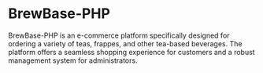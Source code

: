 # BrewBase-PHP

BrewBase-PHP is an e-commerce platform specifically designed for ordering a variety of teas, frappes, and other tea-based beverages. The platform offers a seamless shopping experience for customers and a robust management system for administrators.
